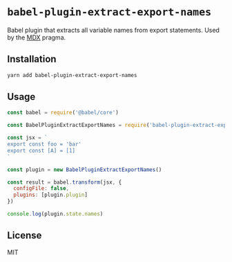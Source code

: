 # `babel-plugin-extract-export-names`

Babel plugin that extracts all variable names from
export statements. Used by the [MDX](https://mdxjs.com)
pragma.

## Installation

```sh
yarn add babel-plugin-extract-export-names
```

## Usage

```js
const babel = require('@babel/core')

const BabelPluginExtractExportNames = require('babel-plugin-extract-export-names')

const jsx = `
export const foo = 'bar'
export const [A] = [1]
`

const plugin = new BabelPluginExtractExportNames()

const result = babel.transform(jsx, {
  configFile: false,
  plugins: [plugin.plugin]
})

console.log(plugin.state.names)
```

## License

MIT
